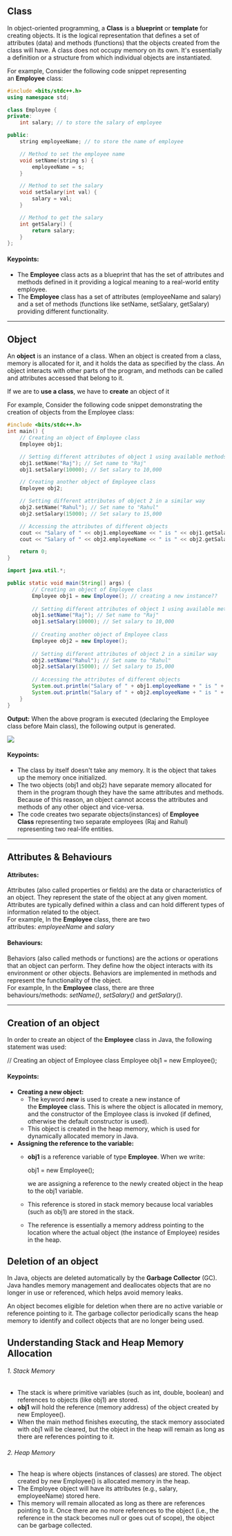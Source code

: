 ## Class

In object-oriented programming, a **Class** is a **blueprint** or **template** for creating objects. It is the logical representation that defines a set of attributes (data) and methods (functions) that the objects created from the class will have. A class does not occupy memory on its own. It's essentially a definition or a structure from which individual objects are instantiated.  
  
For example, Consider the following code snippet representing an **Employee** class:  

```cpp
#include <bits/stdc++.h>
using namespace std;

class Employee {
private:
    int salary; // to store the salary of employee

public:
    string employeeName; // to store the name of employee

    // Method to set the employee name
    void setName(string s) {
        employeeName = s;
    }

    // Method to set the salary
    void setSalary(int val) {
        salary = val;
    }

    // Method to get the salary
    int getSalary() {
        return salary;
    }
};

```

#### Keypoints:

- The **Employee** class acts as a blueprint that has the set of attributes and methods defined in it providing a logical meaning to a real-world entity employee.
- The **Employee** class has a set of attributes (employeeName and salary) and a set of methods (functions like setName, setSalary, getSalary) providing different functionality.

---

## Object

An **object** is an instance of a class. When an object is created from a class, memory is allocated for it, and it holds the data as specified by the class. An object interacts with other parts of the program, and methods can be called and attributes accessed that belong to it.  

If we are to **use a class**, we have to **create** an object of it
  
For example, Consider the following code snippet demonstrating the creation of objects from the Employee class:

```cpp
#include <bits/stdc++.h>
int main() {
    // Creating an object of Employee class
    Employee obj1;

    // Setting different attributes of object 1 using available methods
    obj1.setName("Raj"); // Set name to "Raj"
    obj1.setSalary(10000); // Set salary to 10,000

    // Creating another object of Employee class
    Employee obj2;

    // Setting different attributes of object 2 in a similar way
    obj2.setName("Rahul"); // Set name to "Rahul"
    obj2.setSalary(15000); // Set salary to 15,000

    // Accessing the attributes of different objects
    cout << "Salary of " << obj1.employeeName << " is " << obj1.getSalary() << endl;
    cout << "Salary of " << obj2.employeeName << " is " << obj2.getSalary() << endl;

    return 0;
}
```

```java
import java.util.*;

public static void main(String[] args) {
        // Creating an object of Employee class
        Employee obj1 = new Employee(); // creating a new instance??
        
        // Setting different attributes of object 1 using available methods
        obj1.setName("Raj"); // Set name to "Raj"
        obj1.setSalary(10000); // Set salary to 10,000
        
        // Creating another object of Employee class
        Employee obj2 = new Employee();
        
        // Setting different attributes of object 2 in a similar way
        obj2.setName("Rahul"); // Set name to "Rahul"
        obj2.setSalary(15000); // Set salary to 15,000
        
        // Accessing the attributes of different objects
        System.out.println("Salary of " + obj1.employeeName + " is " + obj1.getSalary());
        System.out.println("Salary of " + obj2.employeeName + " is " + obj2.getSalary());
    }
}

```
**Output:** When the above program is executed (declaring the Employee class before Main class), the following output is generated.  
  
![](https://static.takeuforward.org/premium/Introduction%20to%20OOPS/Quiz%20Classes%20and%20Objects/Image_1-wVsNb62h)

#### Keypoints:

- The class by itself doesn't take any memory. It is the object that takes up the memory once initialized.
- The two objects (obj1 and obj2) have separate memory allocated for them in the program though they have the same attributes and methods. Because of this reason, an object cannot access the attributes and methods of any other object and vice-versa.
- The code creates two separate objects(instances) of **Employee Class** representing two separate employees (Raj and Rahul) representing two real-life entities.

---

## Attributes & Behaviours

#### Attributes:

Attributes (also called properties or fields) are the data or characteristics of an object. They represent the state of the object at any given moment. Attributes are typically defined within a class and can hold different types of information related to the object.  
For example, In the **Employee** class, there are two attributes: _employeeName_ and _salary_  

#### Behaviours:

Behaviors (also called methods or functions) are the actions or operations that an object can perform. They define how the object interacts with its environment or other objects. Behaviors are implemented in methods and represent the functionality of the object.  
For example, In the **Employee** class, there are three behaviours/methods: _setName()_, _setSalary()_ and _getSalary()_.

---

## Creation of an object

In order to create an object of the **Employee** class in Java, the following statement was used:  

// Creating an object of Employee class
Employee obj1 = new Employee();

#### Keypoints:

- **Creating a new object:**
    - The keyword **_new_** is used to create a new instance of the **Employee** class. This is where the object is allocated in memory, and the constructor of the Employee class is invoked (if defined, otherwise the default constructor is used).
    - This object is created in the heap memory, which is used for dynamically allocated memory in Java.
- **Assigning the reference to the variable:**
    - **obj1** is a reference variable of type **Employee**. When we write:  
        
        obj1 = new Employee();
        
        we are assigning a reference to the newly created object in the heap to the obj1 variable.
    - This reference is stored in stack memory because local variables (such as obj1) are stored in the stack.
    - The reference is essentially a memory address pointing to the location where the actual object (the instance of Employee) resides in the heap.
## Deletion of an object

In Java, objects are deleted automatically by the **Garbage Collector** (GC). Java handles memory management and deallocates objects that are no longer in use or referenced, which helps avoid memory leaks.  
  
An object becomes eligible for deletion when there are no active variable or reference pointing to it. The garbage collector periodically scans the heap memory to identify and collect objects that are no longer being used.
## Understanding Stack and Heap Memory Allocation

###### 1. Stack Memory

- The stack is where primitive variables (such as int, double, boolean) and references to objects (like obj1) are stored.
- **obj1** will hold the reference (memory address) of the object created by new Employee().
- When the main method finishes executing, the stack memory associated with obj1 will be cleared, but the object in the heap will remain as long as there are references pointing to it.

###### 2. Heap Memory

- The heap is where objects (instances of classes) are stored. The object created by new Employee() is allocated memory in the heap.
- The Employee object will have its attributes (e.g., salary, employeeName) stored here.
- This memory will remain allocated as long as there are references pointing to it. Once there are no more references to the object (i.e., the reference in the stack becomes null or goes out of scope), the object can be garbage collected.